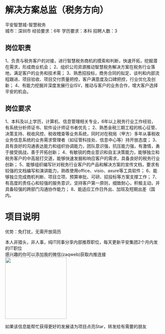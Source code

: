 # 解决方案总监（税务方向）
平安智慧城-智慧税务  
城市：深圳市 经验要求：6年 学历要求：本科  招聘人数：3

## 岗位职责
1、负责与税务客户的对接，进行智慧税务商机的摸索和判断，快速开拓，挖掘潜在需求，形成商业机会；
 2、组织公司资源推动智慧税务解决方案在税务行业落地，满足客户的业务和技术需；
 3、熟悉招投标，商务合同的拟定、谈判和内部流程跟进、项目验收、项目交付质量把控，客户满意度及口碑把控，行业优化及创新；
 4、有能力挖掘并深度发展行业ISV，推动与客户的业务合作，增大客户选择平安的机会。

## 岗位要求
1、本科及以上学历，计算机、信息管理相关专业，6年以上税务行业工作经验，有系统分析师证书、软件设计师证书者优先；
 2、熟悉金税三期工程的核心征管、决策支持、税收风控、税收稽查等业务系统，同时对在税局（甲方）多年从事税收业务信息系统的业务需求管理者（如征管科技处、信息中心等）持开放态度； 
 3、具有良好的沟通表达能力和组织协调能力，团队意识强，抗压能力强，有激情，勇于接受挑战，善于开拓创新；
 4、有敏锐的商业意识和自主决策能力，能够独立和税务客户的中高层打交道，能够快速发掘和响应客户的需求，具备良好的税务行业创新； 
 5、能够组织编写针对税务行业客户的产品和解决方案的宣传文档，要求有较强的文档编写和演讲能力，熟练使用office、visio、axure等工具软件； 
 6、能够独立完成商机判断、项目立项、预算审批、可研、招投标等方案支撑工作； 
 7、有高度的责任心和较强的服务意识，坚持客户第一原则，细致耐心，积极主动，并具备较强的跨部门沟通协作能力；
 8、能适应工作日外出、加班及短期出差（国内。

# 项目说明

优势：免打扰，无需开放简历

本人非猎头，非人事，纯IT同事分享内部推荐职位，每天更新平安集团2个月内发的IT职位  
感兴趣的你可以添加我的微信(zaqweb)获取内推连接  
<img src="https://github.com/zaqweb/PA-IT-JOBS/blob/master/WechatICode.jpeg"  height="200" width="200">

如果该信息能帮忙获得更好的发展请为项目点亮Star，转发给有需要的朋友




